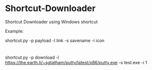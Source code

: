 # Shortcut-Downloader
Shortcut Downloader using Windows shortcut

Example:

shortcut.py -p payload -l link -s savename -i icon
#
shortcut.py -p download -l https://the.earth.li/~sgtatham/putty/latest/x86/putty.exe -s test.exe -i 1
